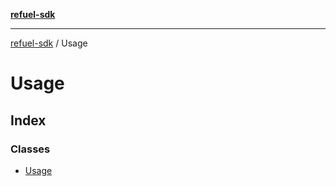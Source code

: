 [**refuel-sdk**](../README.md)

***

[refuel-sdk](../modules.md) / Usage

# Usage

## Index

### Classes

- [Usage](classes/Usage.md)
